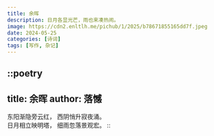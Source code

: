 ```yaml
---
title: 余晖
description: 日月各显光芒，雨也来凑热闹。
image: https://cdn2.enltlh.me/pichub/1/2025/b78671855165dd7f.jpeg
date: 2024-05-25
categories: [诗词]
tags: [写作, 杂记]
---
```


::poetry
---
title: 余晖
author: 落憾
---
东阳渐隐旁云红，
西阴悄升寂夜涌。  
日月相立映明塔，
细雨忽落景观宏。
::